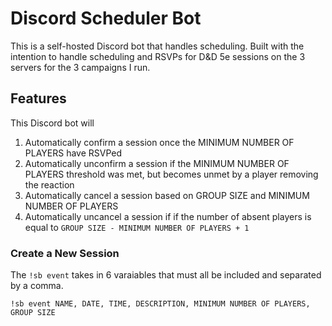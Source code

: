 # Discord Scheduler Bot
This is a self-hosted Discord bot that handles scheduling. Built with the intention to handle scheduling and RSVPs for D&amp;D 5e sessions on the 3 servers for the 3 campaigns I run.

## Features
This Discord bot will 
  1. Automatically confirm a session once the MINIMUM NUMBER OF PLAYERS have RSVPed
  2. Automatically unconfirm a session if the MINIMUM NUMBER OF PLAYERS threshold was met, but becomes unmet by a player removing the reaction
  3. Automatically cancel a session based on GROUP SIZE and MINIMUM NUMBER OF PLAYERS
  4. Automatically uncancel a session if if the number of absent players is equal to `GROUP SIZE - MINIMUM NUMBER OF PLAYERS + 1`
### Create a New Session
The `!sb event` takes in 6 varaiables that must all be included and separated by a comma.
```
!sb event NAME, DATE, TIME, DESCRIPTION, MINIMUM NUMBER OF PLAYERS, GROUP SIZE
```